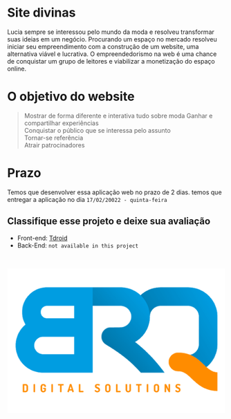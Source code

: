 # Site divinas
Lucia sempre se interessou pelo mundo da moda e resolveu transformar suas ideias em um negócio. Procurando um espaço no mercado resolveu iniciar seu empreendimento com a construção de um website, uma alternativa viável e lucrativa. O empreendedorismo na web é uma chance de conquistar um grupo de leitores e viabilizar a monetização do espaço online.

# O objetivo do website
> Mostrar de forma diferente e interativa tudo sobre moda
> Ganhar e compartilhar experiências <br>
> Conquistar o público que se interessa pelo assunto <br>
> Tornar-se referência <br>
> Atrair patrocinadores

# Prazo
Temos que desenvolver essa aplicação web no prazo de 2 dias.
temos que entregar a aplicação no dia `17/02/20022 - quinta-feira`


## Classifique esse projeto e deixe sua avaliação

* Front-end: [Tdroid](https://github.com/Tdroid20)
* Back-End: `not available in this project`

<br>

![LogobRQ](../../logo-brq%20png.png)
